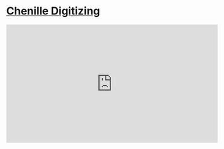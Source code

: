 # [Chenille Digitizing](/wilcom-docs/Chenille/chenille_digitizing/Chenille_Digitizing)

<iframe src="https://www.youtube.com/embed/VoPmf_xPMPo" frameborder="0" 
      allow="accelerometer; autoplay; clipboard-write; encrypted-media; gyroscope; picture-in-picture" 
      allowfullscreen="" style="width: 560px; height: 315px;">
</iframe>

